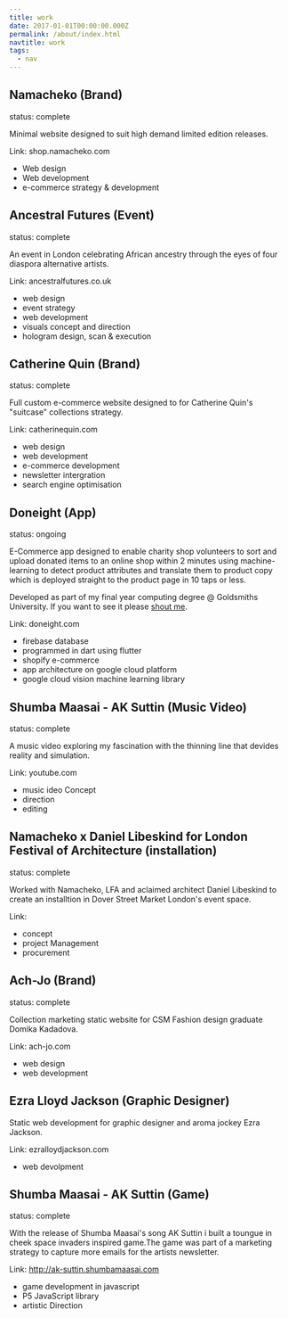 ```yaml
---
title: work
date: 2017-01-01T00:00:00.000Z
permalink: /about/index.html
navtitle: work
tags:
  - nav
---
```


## Namacheko (Brand) 

status: complete

Minimal website designed to suit high demand limited edition releases. 

Link: shop.namacheko.com

- Web design 
- Web development
- e-commerce strategy & development

## Ancestral Futures (Event) 

status: complete

An event in London celebrating African ancestry through the eyes of four diaspora alternative artists. 

Link: ancestralfutures.co.uk
- web design 
- event strategy
- web development 
- visuals concept and direction 
- hologram design, scan & execution 

## Catherine Quin (Brand) 

status: complete

Full custom e-commerce website designed to for Catherine Quin's "suitcase" collections strategy.

Link: catherinequin.com
- web design 
- web development 
- e-commerce development 
- newsletter intergration 
- search engine optimisation 

## Doneight (App) 

status: ongoing

E-Commerce app designed to enable charity shop volunteers to sort and upload donated items to an online shop within 2 minutes using machine-learning to detect product attributes and translate them to product copy which is deployed straight to the product page in 10 taps or less. 

Developed as part of my final year computing degree @ Goldsmiths University. If you want to see it please [shout me](eluwasi.com/contact).  

Link: doneight.com

- firebase database
- programmed in dart using flutter
- shopify e-commerce
- app architecture on google cloud platform
- google cloud vision machine learning library 

## Shumba Maasai - AK Suttin (Music Video) 

status: complete 

A music video exploring my fascination with the thinning line that devides reality and simulation. 

Link: youtube.com
- music ideo Concept 
- direction
- editing

## Namacheko x Daniel Libeskind for London Festival of Architecture (installation)  

status: complete 

Worked with Namacheko, LFA and aclaimed architect Daniel Libeskind to create an installtion in Dover Street Market London's event space. 

Link:

- concept 
- project Management 
- procurement 

## Ach-Jo (Brand) 

status: complete

Collection marketing static website for CSM Fashion design graduate Domika Kadadova. 

Link: ach-jo.com

- web design 
- web development 

## Ezra Lloyd Jackson  (Graphic Designer) 

Static web development for graphic designer and aroma jockey Ezra Jackson. 

Link: ezralloydjackson.com

- web devolpment 

## Shumba Maasai - AK Suttin (Game) 

status: complete

With the release of Shumba Maasai's song AK Suttin i built a toungue in cheek space invaders inspired game.The game was part of a marketing strategy to capture more emails for the artists newsletter. 

Link: http://ak-suttin.shumbamaasai.com

- game development in javascript
- P5 JavaScript library
- artistic Direction 
